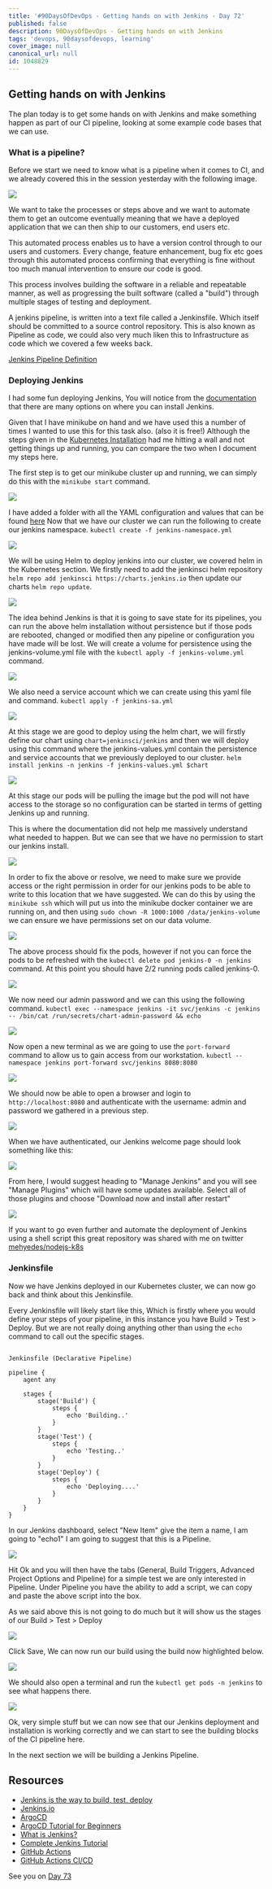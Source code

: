 ```yaml
---
title: '#90DaysOfDevOps - Getting hands on with Jenkins - Day 72'
published: false
description: 90DaysOfDevOps - Getting hands on with Jenkins
tags: 'devops, 90daysofdevops, learning'
cover_image: null
canonical_url: null
id: 1048829
---
```


## Getting hands on with Jenkins

The plan today is to get some hands on with Jenkins and make something happen as part of our CI pipeline, looking at some example code bases that we can use.

### What is a pipeline?

Before we start we need to know what is a pipeline when it comes to CI, and we already covered this in the session yesterday with the following image.

![](Images/Day71_CICD4.png)

We want to take the processes or steps above and we want to automate them to get an outcome eventually meaning that we have a deployed application that we can then ship to our customers, end users etc.

This automated process enables us to have a version control through to our users and customers. Every change, feature enhancement, bug fix etc goes through this automated process confirming that everything is fine without too much manual intervention to ensure our code is good.

This process involves building the software in a reliable and repeatable manner, as well as progressing the built software (called a "build") through multiple stages of testing and deployment.

A jenkins pipeline, is written into a text file called a Jenkinsfile. Which itself should be committed to a source control repository. This is also known as Pipeline as code, we could also very much liken this to Infrastructure as code which we covered a few weeks back.

[Jenkins Pipeline Definition](https://www.jenkins.io/doc/book/pipeline/#ji-toolbar)

### Deploying Jenkins

I had some fun deploying Jenkins, You will notice from the [documentation](https://www.jenkins.io/doc/book/installing/) that there are many options on where you can install Jenkins.

Given that I have minikube on hand and we have used this a number of times I wanted to use this for this task also. (also it is free!) Although the steps given in the [Kubernetes Installation](https://www.jenkins.io/doc/book/installing/kubernetes/) had me hitting a wall and not getting things up and running, you can compare the two when I document my steps here.

The first step is to get our minikube cluster up and running, we can simply do this with the `minikube start` command.

![](Images/Day72_CICD1.png)

I have added a folder with all the YAML configuration and values that can be found [here](CICD/Jenkins) Now that we have our cluster we can run the following to create our jenkins namespace. `kubectl create -f jenkins-namespace.yml`

![](Images/Day72_CICD2.png)

We will be using Helm to deploy jenkins into our cluster, we covered helm in the Kubernetes section. We firstly need to add the jenkinsci helm repository `helm repo add jenkinsci https://charts.jenkins.io` then update our charts `helm repo update`.

![](Images/Day72_CICD3.png)

The idea behind Jenkins is that it is going to save state for its pipelines, you can run the above helm installation without persistence but if those pods are rebooted, changed or modified then any pipeline or configuration you have made will be lost. We will create a volume for persistence using the jenkins-volume.yml file with the `kubectl apply -f jenkins-volume.yml` command.

![](Images/Day72_CICD4.png)

We also need a service account which we can create using this yaml file and command. `kubectl apply -f jenkins-sa.yml`

![](Images/Day72_CICD5.png)

At this stage we are good to deploy using the helm chart, we will firstly define our chart using `chart=jenkinsci/jenkins` and then we will deploy using this command where the jenkins-values.yml contain the persistence and service accounts that we previously deployed to our cluster. `helm install jenkins -n jenkins -f jenkins-values.yml $chart`

![](Images/Day72_CICD6.png)

At this stage our pods will be pulling the image but the pod will not have access to the storage so no configuration can be started in terms of getting Jenkins up and running.

This is where the documentation did not help me massively understand what needed to happen. But we can see that we have no permission to start our jenkins install.

![](Images/Day72_CICD7.png)

In order to fix the above or resolve, we need to make sure we provide access or the right permission in order for our jenkins pods to be able to write to this location that we have suggested. We can do this by using the `minikube ssh` which will put us into the minikube docker container we are running on, and then using `sudo chown -R 1000:1000 /data/jenkins-volume` we can ensure we have permissions set on our data volume.

![](Images/Day72_CICD8.png)

The above process should fix the pods, however if not you can force the pods to be refreshed with the `kubectl delete pod jenkins-0 -n jenkins` command. At this point you should have 2/2 running pods called jenkins-0.

![](Images/Day72_CICD9.png)

We now need our admin password and we can this using the following command. `kubectl exec --namespace jenkins -it svc/jenkins -c jenkins -- /bin/cat /run/secrets/chart-admin-password && echo`

![](Images/Day72_CICD10.png)

Now open a new terminal as we are going to use the `port-forward` command to allow us to gain access from our workstation. `kubectl --namespace jenkins port-forward svc/jenkins 8080:8080`

![](Images/Day72_CICD11.png)

We should now be able to open a browser and login to `http://localhost:8080` and authenticate with the username: admin and password we gathered in a previous step.

![](Images/Day72_CICD12.png)

When we have authenticated, our Jenkins welcome page should look something like this:

![](Images/Day72_CICD13.png)

From here, I would suggest heading to "Manage Jenkins" and you will see "Manage Plugins" which will have some updates available. Select all of those plugins and choose "Download now and install after restart"

![](Images/Day72_CICD14.png)

If you want to go even further and automate the deployment of Jenkins using a shell script this great repository was shared with me on twitter [mehyedes/nodejs-k8s](https://github.com/mehyedes/nodejs-k8s/blob/main/docs/automated-setup.md)

### Jenkinsfile

Now we have Jenkins deployed in our Kubernetes cluster, we can now go back and think about this Jenkinsfile.

Every Jenkinsfile will likely start like this, Which is firstly where you would define your steps of your pipeline, in this instance you have Build > Test > Deploy. But we are not really doing anything other than using the `echo` command to call out the specific stages.

```

Jenkinsfile (Declarative Pipeline)

pipeline {
    agent any

    stages {
        stage('Build') {
            steps {
                echo 'Building..'
            }
        }
        stage('Test') {
            steps {
                echo 'Testing..'
            }
        }
        stage('Deploy') {
            steps {
                echo 'Deploying....'
            }
        }
    }
}

```

In our Jenkins dashboard, select "New Item" give the item a name, I am going to "echo1" I am going to suggest that this is a Pipeline.

![](Images/Day72_CICD15.png)

Hit Ok and you will then have the tabs (General, Build Triggers, Advanced Project Options and Pipeline) for a simple test we are only interested in Pipeline. Under Pipeline you have the ability to add a script, we can copy and paste the above script into the box.

As we said above this is not going to do much but it will show us the stages of our Build > Test > Deploy

![](Images/Day72_CICD16.png)

Click Save, We can now run our build using the build now highlighted below.

![](Images/Day72_CICD17.png)

We should also open a terminal and run the `kubectl get pods -n jenkins` to see what happens there.

![](Images/Day72_CICD18.png)

Ok, very simple stuff but we can now see that our Jenkins deployment and installation is working correctly and we can start to see the building blocks of the CI pipeline here.

In the next section we will be building a Jenkins Pipeline.

## Resources

- [Jenkins is the way to build, test, deploy](https://youtu.be/_MXtbjwsz3A)
- [Jenkins.io](https://www.jenkins.io/)
- [ArgoCD](https://argo-cd.readthedocs.io/en/stable/)
- [ArgoCD Tutorial for Beginners](https://www.youtube.com/watch?v=MeU5_k9ssrs)
- [What is Jenkins?](https://www.youtube.com/watch?v=LFDrDnKPOTg)
- [Complete Jenkins Tutorial](https://www.youtube.com/watch?v=nCKxl7Q_20I&t=3s)
- [GitHub Actions](https://www.youtube.com/watch?v=R8_veQiYBjI)
- [GitHub Actions CI/CD](https://www.youtube.com/watch?v=mFFXuXjVgkU)

See you on [Day 73](day73.md)
